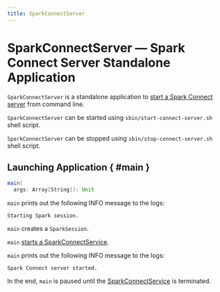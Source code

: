 ```yaml
---
title: SparkConnectServer
---
```


# SparkConnectServer &mdash; Spark Connect Server Standalone Application

`SparkConnectServer` is a standalone application to [start a Spark Connect server](#main) from command line.

`SparkConnectServer` can be started using `sbin/start-connect-server.sh` shell script.

`SparkConnectServer` can be stopped using `sbin/stop-connect-server.sh` shell script.

## Launching Application { #main }

```scala
main(
  args: Array[String]): Unit
```

`main` prints out the following INFO message to the logs:

```text
Starting Spark session.
```

`main` creates a `SparkSession`.

`main` [starts a SparkConnectService](SparkConnectService.md#start).

`main` prints out the following INFO message to the logs:

```text
Spark Connect server started.
```

In the end, `main` is paused until the [SparkConnectService](SparkConnectService.md#server) is terminated.
